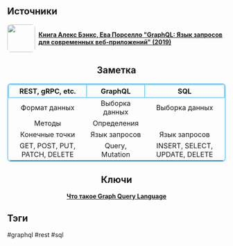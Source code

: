 <h2 align="left">Источники</h2>
<div style="text-align: left">
	<ul style="padding: 0; list-style-type: none; display: flex; flex-direction: column; align-items: left;">
		<li style="display: flex; align-items: center">
			<img style="border-radius: 8px; margin-right: 8px; width: 64px; height: 64px; object-fit: cover" src="https://www.litres.ru/pub/c/cover/64085636.jpg" />
			<strong><a href="https://vk.com/wall-105439414_390">Книга Алекс Бэнкс, Ева Порселло "GraphQL: Язык запросов для современных веб-приложений" (2019)</a></strong>
		</li>
	</ul>
</div>
<h2 align="center">Заметка</h2>
<center>
	<table style="border: #7DCFFF 2px solid; border-radius: 8px">
		<thead>
			<tr>
				<th style="border: #7DCFFF 2px solid; border-radius: 8px">REST, gRPC, etc.</th>
				<th style="border: #7DCFFF 2px solid; border-radius: 8px">GraphQL</th>
				<th style="border: #7DCFFF 2px solid; border-radius: 8px">SQL</th>
			</tr>
		</thead>
		<tbody>
			<tr>
				<td align="center">Формат данных</td>
				<td align="center">Выборка данных</td>
				<td align="center">Выборка данных</td>
			</tr>
			<tr>
				<td align="center">Методы</td>
				<td align="center">Определения</td>
			</tr>
			<tr>
				<td align="center">Конечные точки</td>
				<td align="center">Язык запросов</td>
				<td align="center">Язык запросов</td>
			</tr>
			<tr>
				<td align="center">GET, POST, PUT, PATCH, DELETE</td>
				<td align="center">Query, Mutation</td>
				<td align="center">INSERT, SELECT, UPDATE, DELETE</td>
			</tr>
		</tbody>
	</table>
</center>
<h2 align="center">Ключи</h2>
<div style="display: flex; align-items: flex-start;">
  <ul style="list-style-type: none; margin: 0; padding: 0; text-align: center; flex-grow: 1;">
    <li><strong><a href="obsidian://open?file=GraphQL/Что такое Graph Query Language">Что такое Graph Query Language</a></strong></li>
  </ul>
</div>
<h2 align="left">Тэги</h2>
#graphql #rest #sql